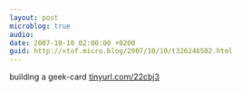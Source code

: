 ```yaml
---
layout: post
microblog: true
audio: 
date: 2007-10-10 02:00:00 +0200
guid: http://xtof.micro.blog/2007/10/10/t326246502.html
---
```

building a geek-card [tinyurl.com/22cbj3](http://tinyurl.com/22cbj3)
